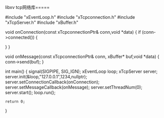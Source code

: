 
libxv tcp网络库=====

#include "xEventLoop.h"
#include "xTcpconnection.h"
#include "xTcpServer.h"
#include "xBuffer.h"

void onConnection(const xTcpconnectionPtr& conn,void *data)
{
  if (conn->connected())
  {
    
  }
}

void onMessage(const xTcpconnectionPtr& conn, xBuffer* buf,void *data)
{
  conn->send(buf);
}


int main()
{
	signal(SIGPIPE, SIG_IGN);
	xEventLoop loop;
	xTcpServer server;
	server.init(&loop,"127.0.0.1",1234,nullptr);
	server.setConnectionCallback(onConnection);
	server.setMessageCallback(onMessage);
	server.setThreadNum(0);
	server.start();
	loop.run();
	
	return 0;
}
